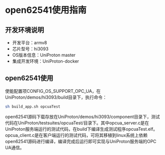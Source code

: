 # open62541使用指南

## 开发环境说明
- 开发平台：armv8
- 芯片型号：hi3093
- OS版本信息：UniProton master
- 集成开发环境：UniProton-docker

## open62541使用
使能配置项CONFIG_OS_SUPPORT_OPC_UA，在UniProton/demos/hi3093/build目录下，执行命令：
```bash
sh build_app.sh opcuaTest
```
open62541源码下载存放在UniProton/demos/hi3093/component目录下，测试代码在UniProton/testsuites/opcuaTest/目录下。其中opcua_server.c是在UniProton服务端运行的测试代码，在build下编译生成测试程序opcuaTest.elf。opcua_client.c是在客户端运行的测试代码，可将其移植到linux系统上依赖open62541源码进行编译，编译完成后运行即可实现与UniProton服务端的OPC UA通信。